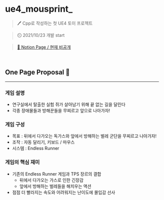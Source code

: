 # ue4_mousprint_

> 🖊️ Cpp로 작성하는 첫 UE4 토이 프로젝트 

> ⏲️ 2021/10/23 개발 start

> [📜 Notion Page / 현재 비공개](https://oriburger.notion.site/Mousprint-94fa53a30a514273af9dec54c3910555)

<br>

## One Page Proposal 📜

---

### 게임 설명

- 연구실에서 탈출한 실험 쥐가 살아남기 위해 끝 없는 길을 달린다
- 각종 장애물들과 방해꾼들을 무찌르고 앞으로 나아가자!

### 게임 구성

- 목표 : 뒤에서 다가오는 독가스와 앞에서 방해하는 벌레 군단을 무찌르고 나아가자!
- 조작 : 자동 달리기, 키보드 / 마우스
- 시스템 : Endless Runner

### 게임의 핵심 재미

- 기존의 Endless Runner 게임과 TPS 장르의 결합
    - 뒤에서 다가오는 가스로 인한 긴장감
    - 앞에서 방해하는 벌레들을 해치우는 액션
- 점점 더 빨라지는 속도와 어려워지는 난이도에 몰입감 선사

<br>
